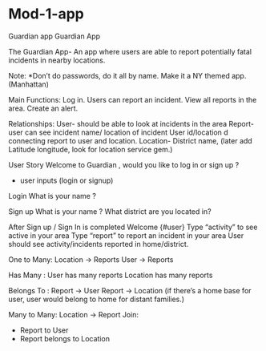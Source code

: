 # Mod-1-app
Guardian app
Guardian App	

The Guardian App-  An app where users are able to report potentially fatal incidents in nearby locations.

Note: *Don’t do passwords, do it all by name.
Make it a NY themed app.(Manhattan)

Main Functions:
Log in.
Users can report an incident.
View all reports in the area.
Create an alert.

Relationships:
User- should be able to look at incidents in the area
Report- user can see incident name/ location of incident
User id/location d connecting report to user and location.
Location-  District name, (later add Latitude longitude, look for location service gem.)



User Story
Welcome to Guardian , would you like to log in or sign up ?
* user inputs (login or signup) 

Login 
What is your name ?

Sign up 
What is your name ?
What district are you located in?


After Sign up / Sign In is completed 
Welcome {#user}
Type “activity” to see active in your area
Type “report” to report an incident in your area 
User should see activity/incidents reported in home/district.





One to Many:
Location -> Reports
User -> Reports

Has Many :
User has many reports
Location has many reports

Belongs To :
Report -> User
Report -> Location
(if there’s a home base for user, user would belong to home for distant families.)

Many to Many:
 Location -> Report
Join:
-  Report to User 
- Report belongs to Location




